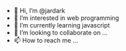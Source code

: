 - 👋 Hi, I’m @jardark
- 👀 I’m interested in web programming
- 🌱 I’m currently learning javascript
- 💞️ I’m looking to collaborate on ...
- 📫 How to reach me ...

<!---
jardark/jardark is a ✨ special ✨ repository because its `README.md` (this file) appears on your GitHub profile.
You can click the Preview link to take a look at your changes.
--->
